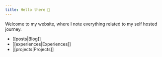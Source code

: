 ```yaml
---
title: Hello there 👋
---
```


Welcome to my website, where I note everything related to my self hosted journey.

- [[posts|Blog]]
- [[experiences|Experiences]]
- [[projects|Projects]]
